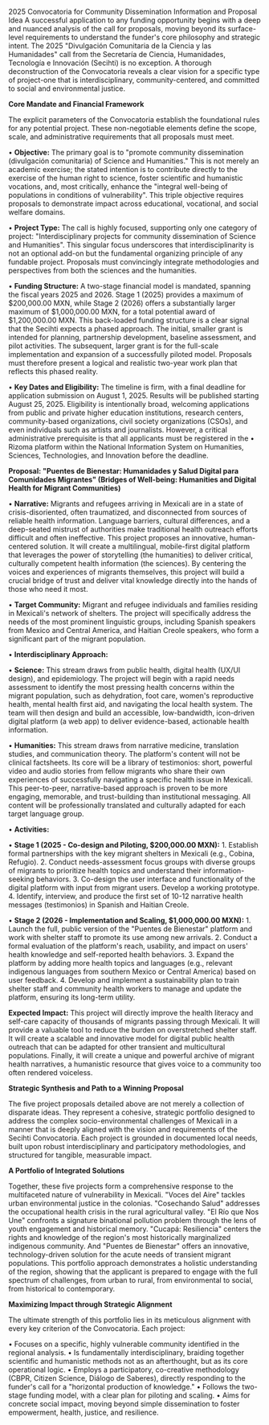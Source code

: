 2025 Convocatoria for Community Dissemination Information and Proposal Idea A successful application to any funding opportunity begins with a deep and nuanced analysis of the call for proposals, moving beyond its surface-level requirements to understand the funder's core philosophy and strategic intent. The 2025 "Divulgación Comunitaria de la Ciencia y las Humanidades" call from the Secretaría de Ciencia, Humanidades, Tecnología e Innovación (Secihti) is no exception. A thorough deconstruction of the Convocatoria reveals a clear vision for a specific type of project-one that is interdisciplinary, community-centered, and committed to social and environmental justice.

**Core Mandate and Financial Framework**

The explicit parameters of the Convocatoria establish the foundational rules for any potential project. These non-negotiable elements define the scope, scale, and administrative requirements that all proposals must meet.

• **Objective:** The primary goal is to "promote community dissemination (divulgación comunitaria) of Science and Humanities." This is not merely an academic exercise; the stated intention is to contribute directly to the exercise of the human right to science, foster scientific and humanistic vocations, and, most critically, enhance the "integral well-being of populations in conditions of vulnerability". This triple objective requires proposals to demonstrate impact across educational, vocational, and social welfare domains.

• **Project Type:** The call is highly focused, supporting only one category of project: "Interdisciplinary projects for community dissemination of Science and Humanities". This singular focus underscores that interdisciplinarity is not an optional add-on but the fundamental organizing principle of any fundable project. Proposals must convincingly integrate methodologies and perspectives from both the sciences and the humanities.

• **Funding Structure:** A two-stage financial model is mandated, spanning the fiscal years 2025 and 2026\. Stage 1 (2025) provides a maximum of $200,000.00 MXN, while Stage 2 (2026) offers a substantially larger maximum of $1,000,000.00 MXN, for a total potential award of $1,200,000.00 MXN. This back-loaded funding structure is a clear signal that the Secihti expects a phased approach. The initial, smaller grant is intended for planning, partnership development, baseline assessment, and pilot activities. The subsequent, larger grant is for the full-scale implementation and expansion of a successfully piloted model. Proposals must therefore present a logical and realistic two-year work plan that reflects this phased reality.

• **Key Dates and Eligibility:** The timeline is firm, with a final deadline for application submission on August 1, 2025\. Results will be published starting August 25, 2025\. Eligibility is intentionally broad, welcoming applications from public and private higher education institutions, research centers, community-based organizations, civil society organizations (CSOs), and even individuals such as artists and journalists. However, a critical administrative prerequisite is that all applicants must be registered in the • Rizoma platform within the National Information System on Humanities, Sciences, Technologies, and Innovation before the deadline.

**Proposal: "Puentes de Bienestar: Humanidades y Salud Digital para Comunidades Migrantes" (Bridges of Well-being: Humanities and Digital Health for Migrant Communities)**

• **Narrative:** Migrants and refugees arriving in Mexicali are in a state of crisis-disoriented, often traumatized, and disconnected from sources of reliable health information. Language barriers, cultural differences, and a deep-seated mistrust of authorities make traditional health outreach efforts difficult and often ineffective. This project proposes an innovative, human-centered solution. It will create a multilingual, mobile-first digital platform that leverages the power of storytelling (the humanities) to deliver critical, culturally competent health information (the sciences). By centering the voices and experiences of migrants themselves, this project will build a crucial bridge of trust and deliver vital knowledge directly into the hands of those who need it most.

• **Target Community:** Migrant and refugee individuals and families residing in Mexicali's network of shelters. The project will specifically address the needs of the most prominent linguistic groups, including Spanish speakers from Mexico and Central America, and Haitian Creole speakers, who form a significant part of the migrant population.

• **Interdisciplinary Approach:**

• **Science:** This stream draws from public health, digital health (UX/UI design), and epidemiology. The project will begin with a rapid needs assessment to identify the most pressing health concerns within the migrant population, such as dehydration, foot care, women's reproductive health, mental health first aid, and navigating the local health system. The team will then design and build an accessible, low-bandwidth, icon-driven digital platform (a web app) to deliver evidence-based, actionable health information.

• **Humanities:** This stream draws from narrative medicine, translation studies, and communication theory. The platform's content will not be clinical factsheets. Its core will be a library of testimonios: short, powerful video and audio stories from fellow migrants who share their own experiences of successfully navigating a specific health issue in Mexicali. This peer-to-peer, narrative-based approach is proven to be more engaging, memorable, and trust-building than institutional messaging. All content will be professionally translated and culturally adapted for each target language group.

• **Activities:**

• **Stage 1 (2025 \- Co-design and Piloting, $200,000.00 MXN):** 1\. Establish formal partnerships with the key migrant shelters in Mexicali (e.g., Cobina, Refugio). 2\. Conduct needs-assessment focus groups with diverse groups of migrants to prioritize health topics and understand their information-seeking behaviors. 3\. Co-design the user interface and functionality of the digital platform with input from migrant users. Develop a working prototype. 4\. Identify, interview, and produce the first set of 10-12 narrative health messages (testimonios) in Spanish and Haitian Creole.

• **Stage 2 (2026 \- Implementation and Scaling, $1,000,000.00 MXN):** 1\. Launch the full, public version of the "Puentes de Bienestar" platform and work with shelter staff to promote its use among new arrivals. 2\. Conduct a formal evaluation of the platform's reach, usability, and impact on users' health knowledge and self-reported health behaviors. 3\. Expand the platform by adding more health topics and languages (e.g., relevant indigenous languages from southern Mexico or Central America) based on user feedback. 4\. Develop and implement a sustainability plan to train shelter staff and community health workers to manage and update the platform, ensuring its long-term utility.

**Expected Impact:** This project will directly improve the health literacy and self-care capacity of thousands of migrants passing through Mexicali. It will provide a valuable tool to reduce the burden on overstretched shelter staff. It will create a scalable and innovative model for digital public health outreach that can be adapted for other transient and multicultural populations. Finally, it will create a unique and powerful archive of migrant health narratives, a humanistic resource that gives voice to a community too often rendered voiceless.

**Strategic Synthesis and Path to a Winning Proposal**

The five project proposals detailed above are not merely a collection of disparate ideas. They represent a cohesive, strategic portfolio designed to address the complex socio-environmental challenges of Mexicali in a manner that is deeply aligned with the vision and requirements of the Secihti Convocatoria. Each project is grounded in documented local needs, built upon robust interdisciplinary and participatory methodologies, and structured for tangible, measurable impact.

**A Portfolio of Integrated Solutions**

Together, these five projects form a comprehensive response to the multifaceted nature of vulnerability in Mexicali. "Voces del Aire" tackles urban environmental justice in the colonias. "Cosechando Salud" addresses the occupational health crisis in the rural agricultural valley. "El Río que Nos Une" confronts a signature binational pollution problem through the lens of youth engagement and historical memory. "Cucapá: Resiliencia" centers the rights and knowledge of the region's most historically marginalized indigenous community. And "Puentes de Bienestar" offers an innovative, technology-driven solution for the acute needs of transient migrant populations. This portfolio approach demonstrates a holistic understanding of the region, showing that the applicant is prepared to engage with the full spectrum of challenges, from urban to rural, from environmental to social, from historical to contemporary.

**Maximizing Impact through Strategic Alignment**

The ultimate strength of this portfolio lies in its meticulous alignment with every key criterion of the Convocatoria. Each project:

• Focuses on a specific, highly vulnerable community identified in the regional analysis. • Is fundamentally interdisciplinary, braiding together scientific and humanistic methods not as an afterthought, but as its core operational logic. • Employs a participatory, co-creative methodology (CBPR, Citizen Science, Diálogo de Saberes), directly responding to the funder's call for a "horizontal production of knowledge." • Follows the two-stage funding model, with a clear plan for piloting and scaling. • Aims for concrete social impact, moving beyond simple dissemination to foster empowerment, health, justice, and resilience.

